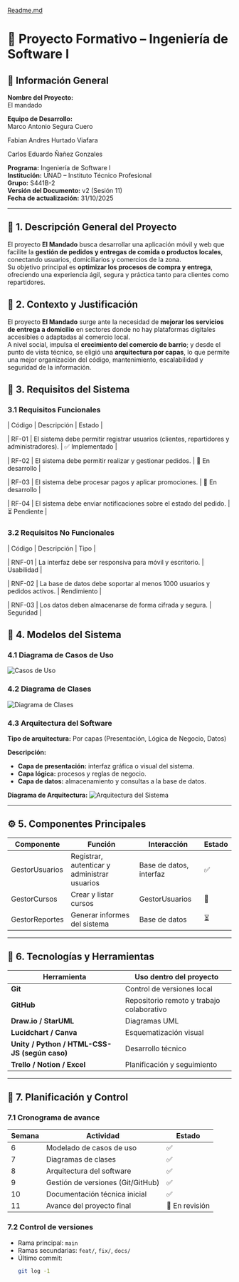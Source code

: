 [Readme.md](https://github.com/user-attachments/files/23221157/Readme.md)
# 🧩 Proyecto Formativo – Ingeniería de Software I

## 📌 Información General
**Nombre del Proyecto:**  
El mandado

**Equipo de Desarrollo:**  
Marco Antonio Segura Cuero

Fabian Andres Hurtado Viafara

Carlos Eduardo Ñañez Gonzales

**Programa:** Ingeniería de Software I  
**Institución:** UNAD – Instituto Técnico Profesional  
**Grupo:** S441B-2  
**Versión del Documento:** v2 (Sesión 11)  
**Fecha de actualización:**  31/10/2025

---

## 🎯 1. Descripción General del Proyecto

El proyecto **El Mandado** busca desarrollar una aplicación móvil y web que facilite la **gestión de pedidos y entregas de comida o productos locales**, conectando usuarios, domiciliarios y comercios de la zona.  
Su objetivo principal es **optimizar los procesos de compra y entrega**, ofreciendo una experiencia ágil, segura y práctica tanto para clientes como repartidores.

## 🧠 2. Contexto y Justificación

El proyecto **El Mandado** surge ante la necesidad de **mejorar los servicios de entrega a domicilio** en sectores donde no hay plataformas digitales accesibles o adaptadas al comercio local.  
A nivel social, impulsa el **crecimiento del comercio de barrio**; y desde el punto de vista técnico, se eligió una **arquitectura por capas**, lo que permite una mejor organización del código, mantenimiento, escalabilidad y seguridad de la información.

## 🧩 3. Requisitos del Sistema

### 3.1 Requisitos Funcionales
| Código | Descripción | Estado |

| RF-01 | El sistema debe permitir registrar usuarios (clientes, repartidores y administradores). | ✅ Implementado |

| RF-02 | El sistema debe permitir realizar y gestionar pedidos. | 🔄 En desarrollo |

| RF-03 | El sistema debe procesar pagos y aplicar promociones. | 🔄 En desarrollo |

| RF-04 | El sistema debe enviar notificaciones sobre el estado del pedido. | ⏳ Pendiente |



### 3.2 Requisitos No Funcionales
| Código | Descripción | Tipo |

| RNF-01 | La interfaz debe ser responsiva para móvil y escritorio. | Usabilidad |

| RNF-02 | La base de datos debe soportar al menos 1000 usuarios y pedidos activos. | Rendimiento |

| RNF-03 | Los datos deben almacenarse de forma cifrada y segura. | Seguridad |


## 🧭 4. Modelos del Sistema

### 4.1 Diagrama de Casos de Uso
<!-- Inserta aquí una imagen o enlace al diagrama actualizado -->
![Casos de Uso](./docs/diagramas/casos_de_uso.png)

### 4.2 Diagrama de Clases
<!-- Inserta aquí una imagen o enlace -->
![Diagrama de Clases](./docs/diagramas/diagrama_clases.png)

### 4.3 Arquitectura del Software
<!-- Explica brevemente la estructura arquitectónica y su lógica -->
**Tipo de arquitectura:** Por capas (Presentación, Lógica de Negocio, Datos)

**Descripción:**
- **Capa de presentación:** interfaz gráfica o visual del sistema.  
- **Capa lógica:** procesos y reglas de negocio.  
- **Capa de datos:** almacenamiento y consultas a la base de datos.  

**Diagrama de Arquitectura:**
![Arquitectura del Sistema](./docs/diagramas/arquitectura.png)

---

## ⚙️ 5. Componentes Principales
| Componente | Función | Interacción | Estado |
|-------------|----------|-------------|--------|
| GestorUsuarios | Registrar, autenticar y administrar usuarios | Base de datos, interfaz | ✅ |
| GestorCursos | Crear y listar cursos | GestorUsuarios | 🔄 |
| GestorReportes | Generar informes del sistema | Base de datos | ⏳ |

---

## 🧰 6. Tecnologías y Herramientas
| Herramienta | Uso dentro del proyecto |
|--------------|------------------------|
| **Git** | Control de versiones local |
| **GitHub** | Repositorio remoto y trabajo colaborativo |
| **Draw.io / StarUML** | Diagramas UML |
| **Lucidchart / Canva** | Esquematización visual |
| **Unity / Python / HTML-CSS-JS (según caso)** | Desarrollo técnico |
| **Trello / Notion / Excel** | Planificación y seguimiento |

---

## 📅 7. Planificación y Control
### 7.1 Cronograma de avance
| Semana | Actividad | Estado |
|---------|------------|--------|
| 6 | Modelado de casos de uso | ✅ |
| 7 | Diagramas de clases | ✅ |
| 8 | Arquitectura del software | ✅ |
| 9 | Gestión de versiones (Git/GitHub) | ✅ |
| 10 | Documentación técnica inicial | ✅ |
| 11 | Avance del proyecto final | 🔄 En revisión |

### 7.2 Control de versiones
- Rama principal: `main`
- Ramas secundarias: `feat/`, `fix/`, `docs/`
- Último commit:  
  ```bash
  git log -1
